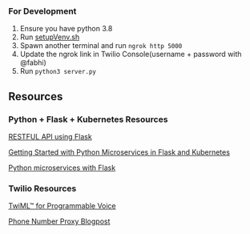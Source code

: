### For Development
1. Ensure you have python 3.8
2. Run [setupVenv.sh](setupVenv.sh)
3. Spawn another terminal and run `ngrok http 5000`
4. Update the ngrok link in Twilio Console(username + password with @fabhi)
5. Run `python3 server.py`



## Resources

### Python + Flask + Kubernetes Resources
[RESTFUL API using Flask](https://blog.miguelgrinberg.com/post/designing-a-restful-api-with-python-and-flask/page/5)

[Getting Started with Python Microservices in Flask and Kubernetes](https://mikebridge.github.io/post/python-flask-kubernetes-1/)

[Python microservices with Flask](https://blog.viktoradam.net/2017/12/16/python-microservices-with-flask/)



### Twilio Resources
[TwiML™ for Programmable Voice](https://www.twilio.com/docs/voice/twiml)

[Phone Number Proxy Blogpost](https://www.twilio.com/blog/2018/02/phone-number-forward-mask-python-flask.html)
